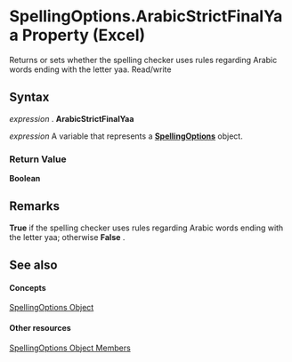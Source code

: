 
# SpellingOptions.ArabicStrictFinalYaa Property (Excel)

Returns or sets whether the spelling checker uses rules regarding Arabic words ending with the letter yaa. Read/write


## Syntax

 _expression_ . **ArabicStrictFinalYaa**

 _expression_ A variable that represents a **[SpellingOptions](3ba7d0b4-bebb-0cc9-cb50-066d1c19d876.md)** object.


### Return Value

 **Boolean**


## Remarks

 **True** if the spelling checker uses rules regarding Arabic words ending with the letter yaa; otherwise **False** .


## See also


#### Concepts


[SpellingOptions Object](3ba7d0b4-bebb-0cc9-cb50-066d1c19d876.md)
#### Other resources


[SpellingOptions Object Members](d25612d9-256d-de1b-e89b-0440f37d9caa.md)
